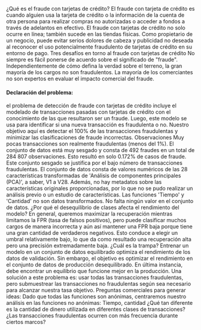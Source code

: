 ¿Qué es el fraude con tarjetas de crédito? 
El fraude con tarjeta de crédito es cuando alguien usa la tarjeta de crédito o la información de la cuenta de otra persona para realizar compras no autorizadas o acceder a fondos a través de adelantos en efectivo. El fraude con tarjetas de crédito no solo ocurre en línea; también sucede en las tiendas físicas. Como propietario de un negocio, puede evitar serios dolores de cabeza y publicidad no deseada al reconocer el uso potencialmente fraudulento de tarjetas de crédito en su entorno de pago. Tres desafíos en torno al fraude con tarjetas de crédito 
No siempre es fácil ponerse de acuerdo sobre el significado de "fraude". Independientemente de cómo defina la verdad sobre el terreno, la gran mayoría de los cargos no son fraudulentos. La mayoría de los comerciantes no son expertos en evaluar el impacto comercial del fraude. 
#### Declaración del problema: 
el problema de detección de fraude con tarjetas de crédito incluye el modelado de transacciones pasadas con tarjetas de crédito con el conocimiento de las que resultaron ser un fraude. Luego, este modelo se usa para identificar si una nueva transacción es fraudulenta o no. Nuestro objetivo aquí es detectar el 100% de las transacciones fraudulentas y minimizar las clasificaciones de fraude incorrectas. 
Observaciones 
Muy pocas transacciones son realmente fraudulentas (menos del 1%). El conjunto de datos está muy sesgado y consta de 492 fraudes en un total de 284 807 observaciones. Esto resultó en solo 0.172% de casos de fraude. Este conjunto sesgado se justifica por el bajo número de transacciones fraudulentas. El conjunto de datos consta de valores numéricos de las 28 características transformadas de 'Análisis de componentes principales (PCA)', a saber, V1 a V28. Además, no hay metadatos sobre las características originales proporcionadas, por lo que no se pudo realizar un análisis previo o un estudio de características. Las funciones 'Tiempo' y 'Cantidad' no son datos transformados. No falta ningún valor en el conjunto de datos. ¿Por qué el desequilibrio de clases afecta el rendimiento del modelo? En general, queremos maximizar la recuperación mientras limitamos la FPR (tasa de falsos positivos), pero puede clasificar muchos cargos de manera incorrecta y aún así mantener una FPR baja porque tiene una gran cantidad de verdaderos negativos. Esto conduce a elegir un umbral relativamente bajo, lo que da como resultado una recuperación alta pero una precisión extremadamente baja. ¿Cuál es la trampa? Entrenar un modelo en un conjunto de datos equilibrado optimiza el rendimiento de los datos de validación. Sin embargo, el objetivo es optimizar el rendimiento en el conjunto de datos de producción desequilibrado. En última instancia, debe encontrar un equilibrio que funcione mejor en la producción. Una solución a este problema es: usar todas las transacciones fraudulentas, pero submuestrear las transacciones no fraudulentas según sea necesario para alcanzar nuestra tasa objetivo. Preguntas comerciales para generar ideas: Dado que todas las funciones son anónimas, centraremos nuestro análisis en las funciones no anónimas: Tiempo, cantidad ¿Qué tan diferente es la cantidad de dinero utilizada en diferentes clases de transacciones? ¿Las transacciones fraudulentas ocurren con más frecuencia durante ciertos marcos?